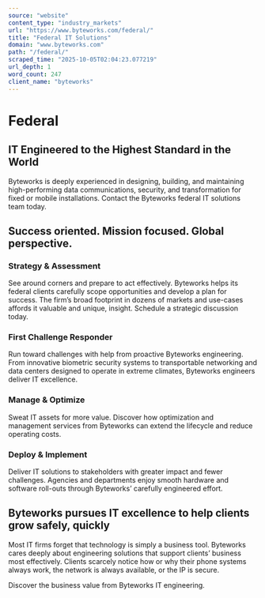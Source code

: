 ```yaml
---
source: "website"
content_type: "industry_markets"
url: "https://www.byteworks.com/federal/"
title: "Federal IT Solutions"
domain: "www.byteworks.com"
path: "/federal/"
scraped_time: "2025-10-05T02:04:23.077219"
url_depth: 1
word_count: 247
client_name: "byteworks"
---
```


# Federal

## IT Engineered to the Highest Standard in the World

Byteworks is deeply experienced in designing, building, and maintaining high-performing data communications, security, and transformation for fixed or mobile installations. Contact the Byteworks federal IT solutions team today.

## Success oriented. Mission focused. Global perspective.

### Strategy & Assessment

See around corners and prepare to act effectively. Byteworks helps its federal clients carefully scope opportunities and develop a plan for success. The firm’s broad footprint in dozens of markets and use-cases affords it valuable and unique, insight. Schedule a strategic discussion today.

### First Challenge Responder

Run toward challenges with help from proactive Byteworks engineering. From innovative biometric security systems to transportable networking and data centers designed to operate in extreme climates, Byteworks engineers deliver IT excellence.

### Manage & Optimize

Sweat IT assets for more value. Discover how optimization and management services from Byteworks can extend the lifecycle and reduce operating costs.

### Deploy & Implement

Deliver IT solutions to stakeholders with greater impact and fewer challenges. Agencies and departments enjoy smooth hardware and software roll-outs through Byteworks’ carefully engineered effort.

## Byteworks pursues IT excellence to help clients grow safely, quickly

Most IT firms forget that technology is simply a business tool. Byteworks cares deeply about engineering solutions that support clients’ business most effectively. Clients scarcely notice how or why their phone systems always work, the network is always available, or the IP is secure.

Discover the business value from Byteworks IT engineering.